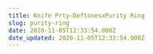 ```yaml
---
title: Knife Prty–DeftonesxPurity Ring
slug: purity-ring
date: 2020-11-05T12:33:54.000Z
date_updated: 2020-11-05T12:33:54.000Z
---
```

